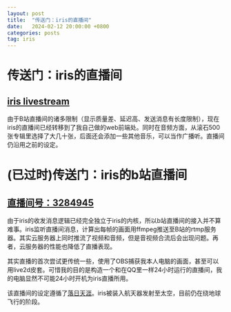 ```yaml
---
layout: post
title:  "传送门：iris的直播间"
date:   2024-02-12 20:00:00 +0800
categories: posts
tag: iris
---
```

# 传送门：iris的直播间

## [iris livestream](http://120.46.209.170/livestream.html)

由于B站直播间的诸多限制（显示质量差、延迟高、发送消息有长度限制），现在iris的直播间已经转移到了我自己做的web前端处。同时在音频方面，从滚石500张专辑里选择了大几十张，后面还会添加一些其他音乐，可以当作广播听。直播间仍沿用之前的设定。

# (已过时)传送门：iris的b站直播间

## [直播间号：3284945](https://live.bilibili.com/3284945)
由于iris的收发消息逻辑已经完全独立于iris的内核，所以b站直播间的接入并不算难事。iris监听直播间消息，计算出每帧的画面用ffmpeg推送至B站的rtmp服务器。其实云服务器上同时推流了视频和音频，但是音视频合流后会出现问题。再者，云服务器的性能也降低了直播表现。

其实直播的首次尝试更传统一些，使用了OBS捕获我本人电脑的画面，甚至可以用live2d皮套。可惜我的目的是构造一个和在QQ里一样24小时运行的直播间，我的电脑显然不可能24小时开机为iris直播所用。

该直播间的设定遵循了[落日天涯](https://www.bilibili.com/video/BV1c6421V7av/)。iris被装入航天器发射至太空，目前仍在绕地球飞行的阶段。